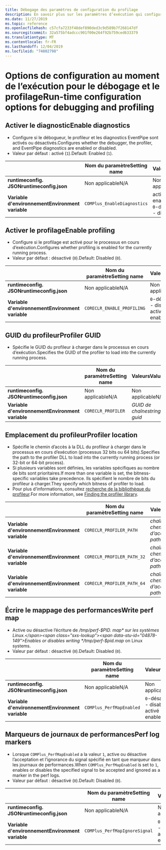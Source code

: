 ```yaml
---
title: Débogage des paramètres de configuration du profilage
description: En savoir plus sur les paramètres d’exécution qui configurent le débogage et le profilage pour les applications .NET Core.
ms.date: 11/27/2019
ms.topic: reference
ms.openlocfilehash: c57cfa7233f48def890ded3c9d589b7f268147df
ms.sourcegitcommit: 32a575bf4adccc901f00e264f92b759ced633379
ms.translationtype: MT
ms.contentlocale: fr-FR
ms.lasthandoff: 12/04/2019
ms.locfileid: "74802798"
---
```

# <a name="run-time-configuration-options-for-debugging-and-profiling"></a><span data-ttu-id="04878-103">Options de configuration au moment de l’exécution pour le débogage et le profilage</span><span class="sxs-lookup"><span data-stu-id="04878-103">Run-time configuration options for debugging and profiling</span></span>

## <a name="enable-diagnostics"></a><span data-ttu-id="04878-104">Activer le diagnostic</span><span class="sxs-lookup"><span data-stu-id="04878-104">Enable diagnostics</span></span>

- <span data-ttu-id="04878-105">Configure si le débogueur, le profileur et les diagnostics EventPipe sont activés ou désactivés.</span><span class="sxs-lookup"><span data-stu-id="04878-105">Configures whether the debugger, the profiler, and EventPipe diagnostics are enabled or disabled.</span></span>
- <span data-ttu-id="04878-106">Valeur par défaut : activé (`1`).</span><span class="sxs-lookup"><span data-stu-id="04878-106">Default: Enabled (`1`).</span></span>

| | <span data-ttu-id="04878-107">Nom du paramètre</span><span class="sxs-lookup"><span data-stu-id="04878-107">Setting name</span></span> | <span data-ttu-id="04878-108">Valeurs</span><span class="sxs-lookup"><span data-stu-id="04878-108">Values</span></span> |
| - | - | - |
| <span data-ttu-id="04878-109">**runtimeconfig. JSON**</span><span class="sxs-lookup"><span data-stu-id="04878-109">**runtimeconfig.json**</span></span> | <span data-ttu-id="04878-110">Non applicable</span><span class="sxs-lookup"><span data-stu-id="04878-110">N/A</span></span> | <span data-ttu-id="04878-111">Non applicable</span><span class="sxs-lookup"><span data-stu-id="04878-111">N/A</span></span> |
| <span data-ttu-id="04878-112">**Variable d'environnement**</span><span class="sxs-lookup"><span data-stu-id="04878-112">**Environment variable**</span></span> | `COMPlus_EnableDiagnostics` | <span data-ttu-id="04878-113">activé `1`</span><span class="sxs-lookup"><span data-stu-id="04878-113">`1` - enabled</span></span><br/><span data-ttu-id="04878-114">`0`-désactivé</span><span class="sxs-lookup"><span data-stu-id="04878-114">`0` - disabled</span></span> |

## <a name="enable-profiling"></a><span data-ttu-id="04878-115">Activer le profilage</span><span class="sxs-lookup"><span data-stu-id="04878-115">Enable profiling</span></span>

- <span data-ttu-id="04878-116">Configure si le profilage est activé pour le processus en cours d’exécution.</span><span class="sxs-lookup"><span data-stu-id="04878-116">Configures whether profiling is enabled for the currently running process.</span></span>
- <span data-ttu-id="04878-117">Valeur par défaut : désactivé (`0`).</span><span class="sxs-lookup"><span data-stu-id="04878-117">Default: Disabled (`0`).</span></span>

| | <span data-ttu-id="04878-118">Nom du paramètre</span><span class="sxs-lookup"><span data-stu-id="04878-118">Setting name</span></span> | <span data-ttu-id="04878-119">Valeurs</span><span class="sxs-lookup"><span data-stu-id="04878-119">Values</span></span> |
| - | - | - |
| <span data-ttu-id="04878-120">**runtimeconfig. JSON**</span><span class="sxs-lookup"><span data-stu-id="04878-120">**runtimeconfig.json**</span></span> | <span data-ttu-id="04878-121">Non applicable</span><span class="sxs-lookup"><span data-stu-id="04878-121">N/A</span></span> | <span data-ttu-id="04878-122">Non applicable</span><span class="sxs-lookup"><span data-stu-id="04878-122">N/A</span></span> |
| <span data-ttu-id="04878-123">**Variable d'environnement**</span><span class="sxs-lookup"><span data-stu-id="04878-123">**Environment variable**</span></span> | `CORECLR_ENABLE_PROFILING` | <span data-ttu-id="04878-124">`0`-désactivé</span><span class="sxs-lookup"><span data-stu-id="04878-124">`0` - disabled</span></span><br/><span data-ttu-id="04878-125">activé `1`</span><span class="sxs-lookup"><span data-stu-id="04878-125">`1` - enabled</span></span> |

## <a name="profiler-guid"></a><span data-ttu-id="04878-126">GUID du profileur</span><span class="sxs-lookup"><span data-stu-id="04878-126">Profiler GUID</span></span>

- <span data-ttu-id="04878-127">Spécifie le GUID du profileur à charger dans le processus en cours d’exécution.</span><span class="sxs-lookup"><span data-stu-id="04878-127">Specifies the GUID of the profiler to load into the currently running process.</span></span>

| | <span data-ttu-id="04878-128">Nom du paramètre</span><span class="sxs-lookup"><span data-stu-id="04878-128">Setting name</span></span> | <span data-ttu-id="04878-129">Valeurs</span><span class="sxs-lookup"><span data-stu-id="04878-129">Values</span></span> |
| - | - | - |
| <span data-ttu-id="04878-130">**runtimeconfig. JSON**</span><span class="sxs-lookup"><span data-stu-id="04878-130">**runtimeconfig.json**</span></span> | <span data-ttu-id="04878-131">Non applicable</span><span class="sxs-lookup"><span data-stu-id="04878-131">N/A</span></span> | <span data-ttu-id="04878-132">Non applicable</span><span class="sxs-lookup"><span data-stu-id="04878-132">N/A</span></span> |
| <span data-ttu-id="04878-133">**Variable d'environnement**</span><span class="sxs-lookup"><span data-stu-id="04878-133">**Environment variable**</span></span> | `CORECLR_PROFILER` | <span data-ttu-id="04878-134">*GUID de chaîne*</span><span class="sxs-lookup"><span data-stu-id="04878-134">*string-guid*</span></span> |

## <a name="profiler-location"></a><span data-ttu-id="04878-135">Emplacement du profileur</span><span class="sxs-lookup"><span data-stu-id="04878-135">Profiler location</span></span>

- <span data-ttu-id="04878-136">Spécifie le chemin d’accès à la DLL du profileur à charger dans le processus en cours d’exécution (processus 32 bits ou 64 bits).</span><span class="sxs-lookup"><span data-stu-id="04878-136">Specifies the path to the profiler DLL to load into the currently running process (or 32-bit or 64-bit process).</span></span>
- <span data-ttu-id="04878-137">Si plusieurs variables sont définies, les variables spécifiques au nombre de bits sont prioritaires.</span><span class="sxs-lookup"><span data-stu-id="04878-137">If more than one variable is set, the bitness-specific variables take precedence.</span></span> <span data-ttu-id="04878-138">Ils spécifient le nombre de bits du profileur à charger.</span><span class="sxs-lookup"><span data-stu-id="04878-138">They specify which bitness of profiler to load.</span></span>
- <span data-ttu-id="04878-139">Pour plus d’informations, consultez [recherche de la bibliothèque du profileur](https://github.com/dotnet/runtime/blob/master/docs/design/coreclr/profiling/Profiler%20Loading.md).</span><span class="sxs-lookup"><span data-stu-id="04878-139">For more information, see [Finding the profiler library](https://github.com/dotnet/runtime/blob/master/docs/design/coreclr/profiling/Profiler%20Loading.md).</span></span>

| | <span data-ttu-id="04878-140">Nom du paramètre</span><span class="sxs-lookup"><span data-stu-id="04878-140">Setting name</span></span> | <span data-ttu-id="04878-141">Valeurs</span><span class="sxs-lookup"><span data-stu-id="04878-141">Values</span></span> |
| - | - | - |
| <span data-ttu-id="04878-142">**Variable d'environnement**</span><span class="sxs-lookup"><span data-stu-id="04878-142">**Environment variable**</span></span> | `CORECLR_PROFILER_PATH` | <span data-ttu-id="04878-143">*chaîne-chemin d’accès*</span><span class="sxs-lookup"><span data-stu-id="04878-143">*string-path*</span></span> |
| <span data-ttu-id="04878-144">**Variable d'environnement**</span><span class="sxs-lookup"><span data-stu-id="04878-144">**Environment variable**</span></span> | `CORECLR_PROFILER_PATH_32` | <span data-ttu-id="04878-145">*chaîne-chemin d’accès*</span><span class="sxs-lookup"><span data-stu-id="04878-145">*string-path*</span></span> |
| <span data-ttu-id="04878-146">**Variable d'environnement**</span><span class="sxs-lookup"><span data-stu-id="04878-146">**Environment variable**</span></span> | `CORECLR_PROFILER_PATH_64` | <span data-ttu-id="04878-147">*chaîne-chemin d’accès*</span><span class="sxs-lookup"><span data-stu-id="04878-147">*string-path*</span></span> |

## <a name="write-perf-map"></a><span data-ttu-id="04878-148">Écrire le mappage des performances</span><span class="sxs-lookup"><span data-stu-id="04878-148">Write perf map</span></span>

- <span data-ttu-id="04878-149">Active ou désactive l’écriture de */tmp/perf-$PID. map* sur les systèmes Linux.</span><span class="sxs-lookup"><span data-stu-id="04878-149">Enables or disables writing */tmp/perf-$pid.map* on Linux systems.</span></span>
- <span data-ttu-id="04878-150">Valeur par défaut : désactivé (`0`).</span><span class="sxs-lookup"><span data-stu-id="04878-150">Default: Disabled (`0`).</span></span>

| | <span data-ttu-id="04878-151">Nom du paramètre</span><span class="sxs-lookup"><span data-stu-id="04878-151">Setting name</span></span> | <span data-ttu-id="04878-152">Valeurs</span><span class="sxs-lookup"><span data-stu-id="04878-152">Values</span></span> |
| - | - | - |
| <span data-ttu-id="04878-153">**runtimeconfig. JSON**</span><span class="sxs-lookup"><span data-stu-id="04878-153">**runtimeconfig.json**</span></span> | <span data-ttu-id="04878-154">Non applicable</span><span class="sxs-lookup"><span data-stu-id="04878-154">N/A</span></span> | <span data-ttu-id="04878-155">Non applicable</span><span class="sxs-lookup"><span data-stu-id="04878-155">N/A</span></span> |
| <span data-ttu-id="04878-156">**Variable d'environnement**</span><span class="sxs-lookup"><span data-stu-id="04878-156">**Environment variable**</span></span> | `COMPlus_PerfMapEnabled` | <span data-ttu-id="04878-157">`0`-désactivé</span><span class="sxs-lookup"><span data-stu-id="04878-157">`0` - disabled</span></span><br/><span data-ttu-id="04878-158">activé `1`</span><span class="sxs-lookup"><span data-stu-id="04878-158">`1` - enabled</span></span> |

## <a name="perf-log-markers"></a><span data-ttu-id="04878-159">Marqueurs de journaux de performances</span><span class="sxs-lookup"><span data-stu-id="04878-159">Perf log markers</span></span>

- <span data-ttu-id="04878-160">Lorsque `COMPlus_PerfMapEnabled` a la valeur `1`, active ou désactive l’acceptation et l’ignorance du signal spécifié en tant que marqueur dans les journaux de performances.</span><span class="sxs-lookup"><span data-stu-id="04878-160">When `COMPlus_PerfMapEnabled` is set to `1`, enables or disables the specified signal to be accepted and ignored as a marker in the perf logs.</span></span>
- <span data-ttu-id="04878-161">Valeur par défaut : désactivé (`0`).</span><span class="sxs-lookup"><span data-stu-id="04878-161">Default: Disabled (`0`).</span></span>

| | <span data-ttu-id="04878-162">Nom du paramètre</span><span class="sxs-lookup"><span data-stu-id="04878-162">Setting name</span></span> | <span data-ttu-id="04878-163">Valeurs</span><span class="sxs-lookup"><span data-stu-id="04878-163">Values</span></span> |
| - | - | - |
| <span data-ttu-id="04878-164">**runtimeconfig. JSON**</span><span class="sxs-lookup"><span data-stu-id="04878-164">**runtimeconfig.json**</span></span> | <span data-ttu-id="04878-165">Non applicable</span><span class="sxs-lookup"><span data-stu-id="04878-165">N/A</span></span> | <span data-ttu-id="04878-166">Non applicable</span><span class="sxs-lookup"><span data-stu-id="04878-166">N/A</span></span> |
| <span data-ttu-id="04878-167">**Variable d'environnement**</span><span class="sxs-lookup"><span data-stu-id="04878-167">**Environment variable**</span></span> | `COMPlus_PerfMapIgnoreSignal` | <span data-ttu-id="04878-168">`0`-désactivé</span><span class="sxs-lookup"><span data-stu-id="04878-168">`0` - disabled</span></span><br/><span data-ttu-id="04878-169">activé `1`</span><span class="sxs-lookup"><span data-stu-id="04878-169">`1` - enabled</span></span> |
